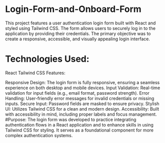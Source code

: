 # Login-Form-and-Onboard-Form
This project features a user authentication login form built with React and styled using Tailwind CSS. The form allows users to securely log in to the application by providing their credentials. The primary objective was to create a responsive, accessible, and visually appealing login interface.
# Technologies Used:

React
Tailwind CSS
Features:

Responsive Design: The login form is fully responsive, ensuring a seamless experience on both desktop and mobile devices.
Input Validation: Real-time validation for input fields (e.g., email format, password strength).
Error Handling: User-friendly error messages for invalid credentials or missing inputs.
Secure Input: Password fields are masked to ensure privacy.
Stylish UI: Utilizes Tailwind CSS for a clean and modern design.
Accessibility: Built with accessibility in mind, including proper labels and focus management.
#Purpose:
The login form was developed to practice integrating authentication flows in a React application and to enhance skills in using Tailwind CSS for styling. It serves as a foundational component for more complex authentication systems.

